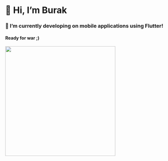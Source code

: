 # 👋 Hi, I’m Burak

<h3 align="left">🤙 I’m currently developing on mobile applications using Flutter! </h3>
<h4>Ready for war ;) </h4>

<img src = "https://user-images.githubusercontent.com/40871181/201544469-6163c338-20cc-4ca9-9722-8c34d2ba19e7.png" width="350">






<!---
burakkizilay46/burakkizilay46 is a ✨ special ✨ repository because its `README.md` (this file) appears on your GitHub profile.
You can click the Preview link to take a look at your changes.
--->

